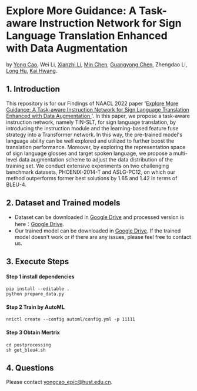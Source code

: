 # Explore More Guidance: A Task-aware Instruction Network for Sign Language Translation Enhanced with Data Augmentation

by [Yong Cao](https://yongcaoplus.github.io/), Wei Li, [Xianzhi Li](https://nini-lxz.github.io/), [Min Chen](https://people.ece.ubc.ca/~minchen/), [Guangyong Chen](https://guangyongchen.github.io/), Zhengdao Li, [Long Hu](https://people.ece.ubc.ca/~minchen/longhu/), [Kai Hwang](https://myweb.cuhk.edu.cn/hwangkai).

## 1. Introduction

 This repository is for our Findings of NAACL 2022 paper '[Explore More Guidance: A Task-aware Instruction Network for Sign Language Translation Enhanced with Data Augmentation
](https://arxiv.org/abs/2204.05953)'. In this paper, we propose a task-aware instruction network, namely TIN-SLT, for sign language translation, by introducing the instruction module and the learning-based feature fuse strategy into a Transformer network. 
 In this way, the pre-trained model's language ability can be well explored and utilized to further boost the translation performance. 
 Moreover, by exploring the representation space of sign language glosses and target spoken language, we propose a multi-level data augmentation scheme to adjust the data distribution of the training set. 
 We conduct extensive experiments on two challenging benchmark datasets, PHOENIX-2014-T and ASLG-PC12, on which our method outperforms former best solutions by 1.65 and 1.42 in terms of BLEU-4.


## 2. Dataset and Trained models
* Dataset can be downloaded in [Google Drive](https://drive.google.com/file/d/1wghNY3Z5XOQmkyVHh8o8zGAuGvaDRIYJ/view?usp=sharing) and processed version is here：[Google Drive](https://drive.google.com/file/d/1lwtO8qnEuGaUaiBw6d0d3ZLufXDacxYC/view?usp=sharing).       
* Our trained model can be downloaded in [Google Drive](https://drive.google.com/drive/folders/1s26goE0Rh4T9L_d-6XDfHKYP_FPGPveR?usp=sharing). 
If the trained model doesn't work or if there are any issues, please feel free to contact us.

## 3. Execute Steps

#### Step 1 install dependencies

```shell
pip install --editable .      
python prepare_data.py
```

#### Step 2 Train by AutoML

```shell
nnictl create --config automl/config.yml -p 11111
```

#### Step 3 Obtain Mertrix

```shell
cd postprocessing       
sh get_bleu4.sh
```

## 4. Questions
Please contact [yongcao_epic@hust.edu.cn]().